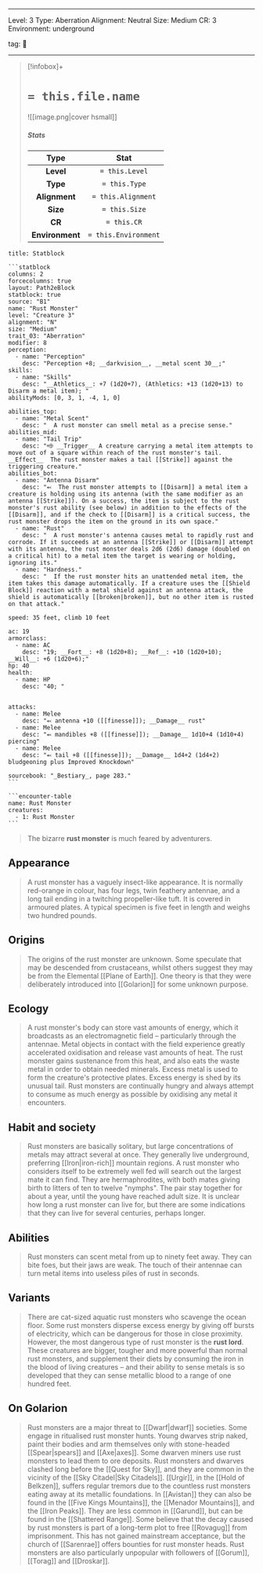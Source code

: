 
---


Level: 3
Type: Aberration
Alignment: Neutral
Size: Medium
CR: 3
Environment: underground


tag: 👹

---

> [!infobox]+
> #  `= this.file.name`
> ![[image.png|cover hsmall]]
> ##### Stats
> Type | Stat |
> :---:|:---:|
> **Level** | `= this.Level` |
> **Type** | `= this.Type` |
> **Alignment** | `= this.Alignment` |
> **Size** | `= this.Size` |
> **CR** | `= this.CR` |
> **Environment** | `= this.Environment` |




````ad-info
title: Statblock

```statblock
columns: 2
forcecolumns: true
layout: Path2eBlock
statblock: true
source: "B1"
name: "Rust Monster"
level: "Creature 3"
alignment: "N"
size: "Medium"
trait_03: "Aberration"
modifier: 8
perception:
  - name: "Perception"
    desc: "Perception +8; __darkvision__, __metal scent 30__;"
skills:
  - name: "Skills"
    desc: "__Athletics__: +7 (1d20+7), (Athletics: +13 (1d20+13) to Disarm a metal item); "
abilityMods: [0, 3, 1, -4, 1, 0]

abilities_top:
  - name: "Metal Scent"
    desc: "  A rust monster can smell metal as a precise sense."
abilities_mid:
  - name: "Tail Trip"
    desc: "⬲ __Trigger__ A creature carrying a metal item attempts to move out of a square within reach of the rust monster's tail. __Effect__  The rust monster makes a tail [[Strike]] against the triggering creature."
abilities_bot:
  - name: "Antenna Disarm"
    desc: "⬻  The rust monster attempts to [[Disarm]] a metal item a creature is holding using its antenna (with the same modifier as an antenna [[Strike]]). On a success, the item is subject to the rust monster's rust ability (see below) in addition to the effects of the [[Disarm]], and if the check to [[Disarm]] is a critical success, the rust monster drops the item on the ground in its own space."
  - name: "Rust"
    desc: "  A rust monster's antenna causes metal to rapidly rust and corrode. If it succeeds at an antenna [[Strike]] or [[Disarm]] attempt with its antenna, the rust monster deals 2d6 (2d6) damage (doubled on a critical hit) to a metal item the target is wearing or holding, ignoring its."
  - name: "Hardness."
    desc: "  If the rust monster hits an unattended metal item, the item takes this damage automatically. If a creature uses the [[Shield Block]] reaction with a metal shield against an antenna attack, the shield is automatically [[broken|broken]], but no other item is rusted on that attack."

speed: 35 feet, climb 10 feet

ac: 19
armorclass:
  - name: AC
    desc: "19; __Fort__: +8 (1d20+8); __Ref__: +10 (1d20+10); __Will__: +6 (1d20+6);"
hp: 40
health:
  - name: HP
    desc: "40; "


attacks:
  - name: Melee
    desc: "⬻ antenna +10 ([[finesse]]); __Damage__ rust"
  - name: Melee
    desc: "⬻ mandibles +8 ([[finesse]]); __Damage__ 1d10+4 (1d10+4) piercing"
  - name: Melee
    desc: "⬻ tail +8 ([[finesse]]); __Damage__ 1d4+2 (1d4+2) bludgeoning plus Improved Knockdown"

sourcebook: "_Bestiary_, page 283."
```

```encounter-table
name: Rust Monster
creatures:
  - 1: Rust Monster
```

````



> The bizarre **rust monster** is much feared by adventurers.



## Appearance

> A rust monster has a vaguely insect-like appearance. It is normally red-orange in colour, has four legs, twin feathery antennae, and a long tail ending in a twitching propeller-like tuft. It is covered in armoured plates. A typical specimen is five feet in length and weighs two hundred pounds.


## Origins

> The origins of the rust monster are unknown. Some speculate that may be descended from crustaceans, whilst others suggest they may be from the Elemental [[Plane of Earth]]. One theory is that they were deliberately introduced into [[Golarion]] for some unknown purpose.


## Ecology

> A rust monster's body can store vast amounts of energy, which it broadcasts as an electromagnetic field – particularly through the antennae. Metal objects in contact with the field experience greatly accelerated oxidisation and release vast amounts of heat. The rust monster gains sustenance from this heat, and also eats the waste metal in order to obtain needed minerals. 
> Excess metal is used to form the creature's protective plates. Excess energy is shed by its unusual tail.
> Rust monsters are continually hungry and always attempt to consume as much energy as possible by oxidising any metal it encounters.


## Habit and society

> Rust monsters are basically solitary, but large concentrations of metals may attract several at once. They generally live underground, preferring [[Iron|iron-rich]] mountain regions.
> A rust monster who considers itself to be extremely well fed will search out the largest mate it can find. They are hermaphrodites, with both mates giving birth to litters of ten to twelve "nymphs". The pair stay together for about a year, until the young have reached adult size. It is unclear how long a rust monster can live for, but there are some indications that they can live for several centuries, perhaps longer.


## Abilities

> Rust monsters can scent metal from up to ninety feet away. They can bite foes, but their jaws are weak.
> The touch of their antennae can turn metal items into useless piles of rust in seconds. 


## Variants

> There are cat-sized aquatic rust monsters who scavenge the ocean floor.
> Some rust monsters disperse excess energy by giving off bursts of electricity, which can be dangerous for those in close proximity.
> However, the most dangerous type of rust monster is the **rust lord**. These creatures are bigger, tougher and more powerful than normal rust monsters, and supplement their diets by consuming the iron in the blood of living creatures – and their ability to sense metals is so developed that they can sense metallic blood to a range of one hundred feet.


## On Golarion

> Rust monsters are a major threat to [[Dwarf|dwarf]] societies. Some engage in ritualised rust monster hunts. Young dwarves strip naked, paint their bodies and arm themselves only with stone-headed [[Spear|spears]] and [[Axe|axes]].
> Some dwarven miners use rust monsters to lead them to ore deposits.
> Rust monsters and dwarves clashed long before the [[Quest for Sky]], and they are common in the vicinity of the [[Sky Citadel|Sky Citadels]]. [[Urgir]], in the [[Hold of Belkzen]], suffers regular tremors due to the countless rust monsters eating away at its metallic foundations.
> In [[Avistan]] they can also be found in the [[Five Kings Mountains]], the [[Menador Mountains]], and the [[Iron Peaks]]. They are less common in [[Garund]], but can be found in the [[Shattered Range]].
> Some believe that the decay caused by rust monsters is part of a long-term plot to free [[Rovagug]] from imprisonment. This has not gained mainstream acceptance, but the church of [[Sarenrae]] offers bounties for rust monster heads. Rust monsters are also particularly unpopular with followers of [[Gorum]], [[Torag]] and [[Droskar]].









